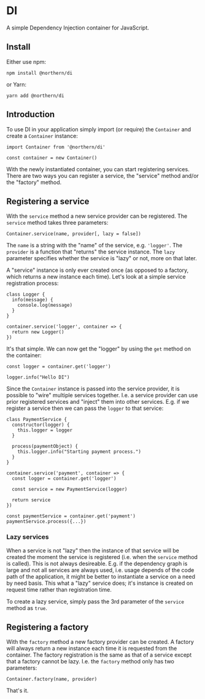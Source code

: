 # DI

A simple Dependency Injection container for JavaScript.

## Install

Either use npm:

    npm install @northern/di

or Yarn:

    yarn add @northern/di

## Introduction

To use DI in your application simply import (or require) the `Container` and create a `Container` instance:
````
import Container from '@northern/di'

const container = new Container()
````
With the newly instantiated container, you can start registering services. There are two ways you can register a service, the "service" method and/or the "factory" method.

## Registering a service

With the `service` method a new service provider can be registered. The `service` method takes three parameters:

    Container.service(name, provider[, lazy = false])

The `name` is a string with the "name" of the service, e.g. `'logger'`. The `provider` is a function that "returns" the service instance. The `lazy` parameter specifies whether the service is "lazy" or not, more on that later.

A "service" instance is only ever created once (as opposed to a factory, which returns a new instance each time). Let's look at a simple service registration process:
````
class Logger {
  info(message) {
    console.log(message)
  }
}

container.service('logger', container => {
  return new Logger()
})

````
It's that simple. We can now get the "logger" by using the `get` method on the container:

    const logger = container.get('logger')
   
    logger.info("Hello DI")

Since the `Container` instance is passed into the service provider, it is possible to "wire" multiple services together. I.e. a service provider can use prior registered services and "inject" them into other services. E.g. if we register a service then we can pass the `logger` to that service:
````
class PaymentService {
  constructor(logger) {
    this.logger = logger
  }

  process(paymentObject) {
    this.logger.info("Starting payment process.")
  }
}

container.service('payment', container => {
  const logger = container.get('logger')

  const service = new PaymentService(logger)

  return service
})

const paymentService = container.get('payment')
paymentService.process({...})
````

### Lazy services

When a service is not "lazy" then the instance of that service will be created the moment the service is registered (i.e. when the `service` method is called). This is not always desireable. E.g. if the dependency graph is large and not all services are always used, i.e. usage depends of the code path of the application, it might be better to instantiate a service on a need by need basis. This what a "lazy" service does; it's instance is created on request time rather than registration time.

To create a lazy service, simply pass the 3rd parameter of the `service` method as `true`.

## Registering a factory

With the `factory` method a new factory provider can be created. A factory will always return a new instance each time it is requested from the container. The factory registration is the same as that of a service except that a factory cannot be lazy. I.e. the `factory` method only has two parameters:

    Container.factory(name, provider)

That's it.
